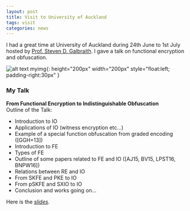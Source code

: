 ```yaml
---
layout: post
title: Visit to University of Auckland
tags: visit
categories: news
---
```


I had a great time at University of Auckland during 24th June to 1st July hosted by [Prof. Steven D. Galbraith](https://www.math.auckland.ac.nz/~sgal018/). I gave a talk on functional encryption and obfuscation. 

![alt text myimg](https://static.wixstatic.com/media/b06fb3_64a39c5c6b9443aa9d158992cad07aea~mv2.jpg/v1/crop/x_321,y_0,w_2359,h_1688/fill/w_1308,h_912,al_c,q_85,usm_0.66_1.00_0.01/IMG_20190627_151623_edited.jpg){: height="200px" width="200px" style="float:left; padding-right:30px" }

### My Talk
**From Functional Encryption to Indistinguishable Obfuscation**\
Outline of the Talk:
* Introduction to IO
* Applications of IO (witness encryption etc...)
* Example of a special function obfuscation from graded encoding ([GGH+13])
* Introduction to FE
* Types of FE
* Outline of some papers related to FE and IO ([AJ15, BV15, LPST16, BNPW16])
* Relations between RE and IO
* From SKFE and PKE to IO
* From pSKFE and SXIO to IO
* Conclusion and works going on...

Here is the _[slides](https://drive.google.com/file/d/1V1iPobwKTt_0PVGfagk7jaajEwb3r7vu/view?usp=sharing)_.
